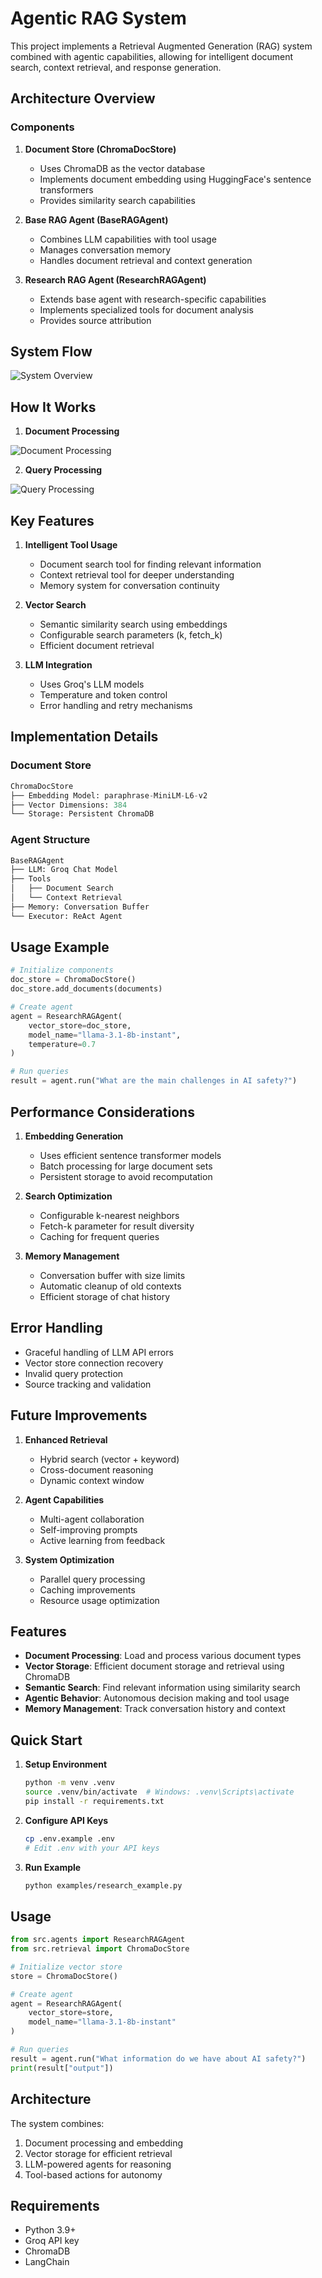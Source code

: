 # Agentic RAG System

This project implements a Retrieval Augmented Generation (RAG) system combined with agentic capabilities, allowing for intelligent document search, context retrieval, and response generation.

## Architecture Overview

### Components

1. **Document Store (ChromaDocStore)**
   - Uses ChromaDB as the vector database
   - Implements document embedding using HuggingFace's sentence transformers
   - Provides similarity search capabilities

2. **Base RAG Agent (BaseRAGAgent)**
   - Combines LLM capabilities with tool usage
   - Manages conversation memory
   - Handles document retrieval and context generation

3. **Research RAG Agent (ResearchRAGAgent)**
   - Extends base agent with research-specific capabilities
   - Implements specialized tools for document analysis
   - Provides source attribution

## System Flow

![System Overview](images/System-Flow.png)

## How It Works

1. **Document Processing**

![Document Processing](images/Document-Processing.png)

2. **Query Processing**

![Query Processing](images/Query-Processing.png)

## Key Features

1. **Intelligent Tool Usage**
   - Document search tool for finding relevant information
   - Context retrieval tool for deeper understanding
   - Memory system for conversation continuity

2. **Vector Search**
   - Semantic similarity search using embeddings
   - Configurable search parameters (k, fetch_k)
   - Efficient document retrieval

3. **LLM Integration**
   - Uses Groq's LLM models
   - Temperature and token control
   - Error handling and retry mechanisms

## Implementation Details

### Document Store
```python
ChromaDocStore
├── Embedding Model: paraphrase-MiniLM-L6-v2
├── Vector Dimensions: 384
└── Storage: Persistent ChromaDB
```

### Agent Structure
```python
BaseRAGAgent
├── LLM: Groq Chat Model
├── Tools
│   ├── Document Search
│   └── Context Retrieval
├── Memory: Conversation Buffer
└── Executor: ReAct Agent
```

## Usage Example

```python
# Initialize components
doc_store = ChromaDocStore()
doc_store.add_documents(documents)

# Create agent
agent = ResearchRAGAgent(
    vector_store=doc_store,
    model_name="llama-3.1-8b-instant",
    temperature=0.7
)

# Run queries
result = agent.run("What are the main challenges in AI safety?")
```

## Performance Considerations

1. **Embedding Generation**
   - Uses efficient sentence transformer models
   - Batch processing for large document sets
   - Persistent storage to avoid recomputation

2. **Search Optimization**
   - Configurable k-nearest neighbors
   - Fetch-k parameter for result diversity
   - Caching for frequent queries

3. **Memory Management**
   - Conversation buffer with size limits
   - Automatic cleanup of old contexts
   - Efficient storage of chat history

## Error Handling

- Graceful handling of LLM API errors
- Vector store connection recovery
- Invalid query protection
- Source tracking and validation

## Future Improvements

1. **Enhanced Retrieval**
   - Hybrid search (vector + keyword)
   - Cross-document reasoning
   - Dynamic context window

2. **Agent Capabilities**
   - Multi-agent collaboration
   - Self-improving prompts
   - Active learning from feedback

3. **System Optimization**
   - Parallel query processing
   - Caching improvements
   - Resource usage optimization

## Features

- **Document Processing**: Load and process various document types
- **Vector Storage**: Efficient document storage and retrieval using ChromaDB
- **Semantic Search**: Find relevant information using similarity search
- **Agentic Behavior**: Autonomous decision making and tool usage
- **Memory Management**: Track conversation history and context

## Quick Start

1. **Setup Environment**
   ```bash
   python -m venv .venv
   source .venv/bin/activate  # Windows: .venv\Scripts\activate
   pip install -r requirements.txt
   ```

2. **Configure API Keys**
   ```bash
   cp .env.example .env
   # Edit .env with your API keys
   ```

3. **Run Example**
   ```bash
   python examples/research_example.py
   ```

## Usage

```python
from src.agents import ResearchRAGAgent
from src.retrieval import ChromaDocStore

# Initialize vector store
store = ChromaDocStore()

# Create agent
agent = ResearchRAGAgent(
    vector_store=store,
    model_name="llama-3.1-8b-instant"
)

# Run queries
result = agent.run("What information do we have about AI safety?")
print(result["output"])
```

## Architecture

The system combines:
1. Document processing and embedding
2. Vector storage for efficient retrieval
3. LLM-powered agents for reasoning
4. Tool-based actions for autonomy

## Requirements

- Python 3.9+
- Groq API key
- ChromaDB
- LangChain 